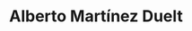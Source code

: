 ---
title: "Alberto Martínez Duelt"
url: /santa-coloma-de-gramenet/alberto-martinez-duelt/
shop: Metzgerei
---